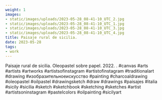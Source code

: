 ```yaml
---
weight: 1
images:
- static/images/uploads/2023-05-28_08-41-10_UTC_2.jpg
- static/images/uploads/2023-05-28_08-41-10_UTC_1.jpg
- static/images/uploads/2023-05-28_08-41-10_UTC_3.jpg
- static/images/uploads/2023-05-28_08-41-10_UTC_4.jpg
title: Paisaje rural de sicilia.
date: 2023-05-28
tags:
- work
---
```


Paisaje rural de sicilia.
Oleopastel sobre papel.
2022.
.
#canvas #arts #artists #artworks #artistsofinstagram #artistofinstagram #traditionalart #drawing #изобразительноеискусство #painting  #charcoaldrawing #oleopastel #oilpastel #drawingsketch #draw #drawings #paisajes #italia #sicily #sicilia #sketch #sketchbook #sketching #sketches #artist #artistsoninstagram #pastelcolors #oilpainting #sicilyart
